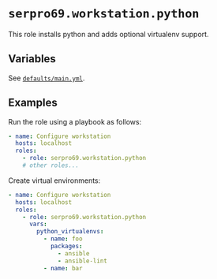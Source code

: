 # `serpro69.workstation.python`

This role installs python and adds optional virtualenv support.

## Variables

See [`defaults/main.yml`](defaults/main.yml).

## Examples

Run the role using a playbook as follows:

```yaml
- name: Configure workstation
  hosts: localhost
  roles:
    - role: serpro69.workstation.python
    # other roles...
```

Create virtual environments:

```yaml
- name: Configure workstation
  hosts: localhost
  roles:
    - role: serpro69.workstation.python
      vars: 
        python_virtualenvs:
          - name: foo
            packages:
              - ansible
              - ansible-lint
          - name: bar
            
```


